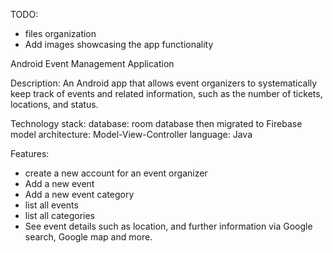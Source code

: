 TODO:
- files organization
- Add images showcasing the app functionality

Android Event Management Application

Description:
An Android app that allows event organizers to systematically keep track of events and related information, such as the number of tickets, locations, and status.

Technology stack:
database: room database then migrated to Firebase
model architecture: Model-View-Controller
language: Java

Features:
- create a new account for an event organizer
- Add a new event
- Add a new event category 
- list all events
- list all categories
- See event details such as location, and further information via Google search, Google map and more.
